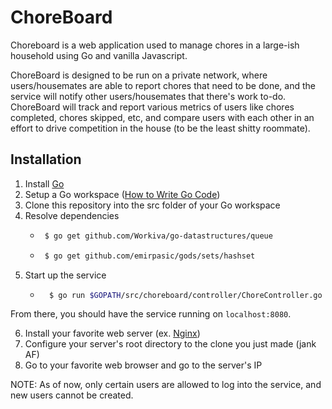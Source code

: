 # ChoreBoard

Choreboard is a web application used to manage chores in a large-ish household using Go and vanilla Javascript.

ChoreBoard is designed to be run on a private network, where users/housemates are able to report chores that need to be done, and the service will notify other users/housemates that there's work to-do. ChoreBoard will track and report various metrics of users like chores completed, chores skipped, etc, and compare users with each other in an effort to drive competition in the house (to be the least shitty roommate).

## Installation

1. Install [Go](https://golang.org/)
2. Setup a Go workspace ([How to Write Go Code](https://golang.org/doc/code.html))
3. Clone this repository into the src folder of your Go workspace
4. Resolve dependencies
    *  ```sh
        $ go get github.com/Workiva/go-datastructures/queue
        ```
        
    *  ```sh
        $ go get github.com/emirpasic/gods/sets/hashset
        ```
5. Start up the service
    * ```sh
        $ go run $GOPATH/src/choreboard/controller/ChoreController.go
        ```
        
From there, you should have the service running on `localhost:8080`. 

6. Install your favorite web server (ex. [Nginx](https://www.nginx.com/))
7. Configure your server's root directory to the clone you just made (jank AF)
8. Go to your favorite web browser and go to the server's IP

NOTE: As of now, only certain users are allowed to log into the service, and new users cannot be created.

